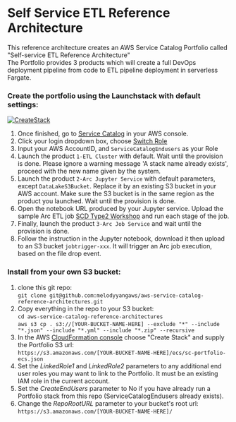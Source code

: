 # Self Service ETL Reference Architecture

This reference architecture creates an AWS Service Catalog Portfolio called "Self-service ETL Reference Architecture"  
The Portfolio provides 3 products which will create a full DevOps deployment pipeline from code to ETL pipeline deployment in serverless Fargate.  

### Create the portfolio using the Launchstack with default settings: 
[![CreateStack](https://s3.amazonaws.com/cloudformation-examples/cloudformation-launch-stack.png)](https://console.aws.amazon.com/cloudformation/#/stacks/new?stackName=SC-RA-ECS-Portfolio&templateURL=https://arcdemo2020.s3-ap-southeast-2.amazonaws.com/sc-code/ecs/sc-portfolio-ecs.json)  

1. Once finished, go to [Service Catalog](https://ap-southeast-2.console.aws.amazon.com/servicecatalog/) in your AWS console.
2. Click your login dropdown box, choose [Switch Role](https://signin.aws.amazon.com/switchrole)
3. Input your AWS AccountID, and `ServiceCatalogEndusers` as your Role
4. Launch the product `1-ETL Cluster` with default. Wait until the provision is done. Please ignore a warning message 'A stack name already exists', proceed with the new name given by the system.
5. Launch the product `2-Arc Jupyter Service` with default parameters, except `DataLakeS3Bucket`. Replace it by an existing S3 bucket in your AWS account. Make sure the S3 bucket is in the same region as the product you launched. Wait until the provision is done. 
6. Open the notebook URL produced by your Jupyter service. Upload the sample Arc ETL job [SCD Type2 Workshop](app-code/job/) and run each stage of the job.
6. Finally, launch the product `3-Arc Job Service`  and wait until the provision is done. 
7. Follow the instruction in the Jupyter notebook, download it then upload to an S3 bucket `jobtrigger-xxx`. It will trigger an Arc job execution, based on the file drop event.

### Install from your own S3 bucket:
1. clone this git repo:  
  ```git clone git@github.com:melodyyangaws/aws-service-catalog-reference-architectures.git```  
2. Copy everything in the repo to your S3 bucket:  
  ```cd aws-service-catalog-reference-architectures```  
  ```aws s3 cp . s3://[YOUR-BUCKET-NAME-HERE] --exclude "*" --include "*.json" --include "*.yml" --include "*.zip" --recursive```  
3. In the AWS [CloudFormation console](https://console.aws.amazon.com/cloudformation) choose "Create Stack" and supply the Portfolio S3 url:  
  ```https://s3.amazonaws.com/[YOUR-BUCKET-NAME-HERE]/ecs/sc-portfolio-ecs.json```  
5. Set the _LinkedRole1_ and _LinkedRole2_ parameters to any additional end user roles you may want to link to the Portfolio. It must be an existing IAM role in the current account.
6. Set the _CreateEndUsers_ parameter to No if you have already run a Portfolio stack from this repo (ServiceCatalogEndusers already exists).
7. Change the _RepoRootURL_ parameter to your bucket's root url:  
  ```https://s3.amazonaws.com/[YOUR-BUCKET-NAME-HERE]/``` 

